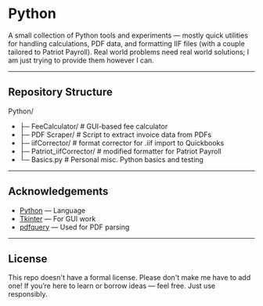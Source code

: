 # Python

A small collection of Python tools and experiments — mostly quick utilities for handling calculations, PDF data, and formatting IIF files (with a couple tailored to Patriot Payroll).
Real world problems need real world solutions; I am just trying to provide them however I can.

---

## Repository Structure

Python/
- ├─ FeeCalculator/ # GUI-based fee calculator
- ├─ PDF Scraper/ # Script to extract invoice data from PDFs
- ├─ iifCorrector/ # format corrector for .iif import to Quickbooks
- ├─ Patriot_iifCorrector/ # modified formatter for Patriot Payroll
- └─ Basics.py # Personal misc. Python basics and testing

---

## Acknowledgements

- [Python](https://www.python.org/) — Language  
- [Tkinter](https://docs.python.org/3/library/tkinter.html) — For GUI work  
- [pdfquery](https://pypi.org/project/pdfquery/) — Used for PDF parsing  
 

---

## License

This repo doesn't have a formal license. Please don't make me have to add one!
If you’re here to learn or borrow ideas — feel free. Just use responsibly.
